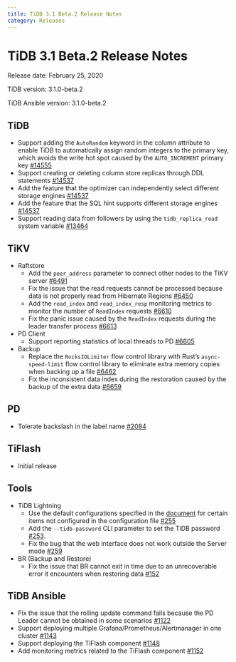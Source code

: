 ```yaml
---
title: TiDB 3.1 Beta.2 Release Notes
category: Releases
---
```


# TiDB 3.1 Beta.2 Release Notes

Release date: February 25, 2020

TiDB version: 3.1.0-beta.2

TiDB Ansible version: 3.1.0-beta.2

## TiDB

- Support adding the `AutoRandom` keyword in the column attribute to enable TiDB to automatically assign random integers to the primary key, which avoids the write hot spot caused by the `AUTO_INCREMENT` primary key [#14555](http://github.com/pingcap/tidb/pull/14555)
- Support creating or deleting column store replicas through DDL statements [#14537](https://github.com/pingcap/tidb/pull/14537)
- Add the feature that the optimizer can independently select different storage engines [#14537](https://github.com/pingcap/tidb/pull/14537)
- Add the feature that the SQL hint supports different storage engines [#14537](https://github.com/pingcap/tidb/pull/14537)
- Support reading data from followers by using the `tidb_replica_read` system variable [#13464](https://github.com/pingcap/tidb/pull/13464)

## TiKV

+ Raftstore
    - Add the `peer_address` parameter to connect other nodes to the TiKV server [#6491](https://github.com/tikv/tikv/pull/6491)
    - Fix the issue that the read requests cannot be processed because data is not properly read from Hibernate Regions [#6450](https://github.com/tikv/tikv/pull/6450)
    - Add the `read_index` and `read_index_resp` monitoring metrics to monitor the number of `ReadIndex` requests [#6610](https://github.com/tikv/tikv/pull/6610)
    - Fix the panic issue caused by the `ReadIndex` requests during the leader transfer process [#6613](https://github.com/tikv/tikv/pull/6613)
+ PD Client
    - Support reporting statistics of local threads to PD [#6605](https://github.com/tikv/tikv/pull/6605)
+ Backup
    - Replace the `RocksIOLimiter` flow control library with Rust’s `async-speed-limit` flow control library to eliminate extra memory copies when backing up a file [#6462](https://github.com/tikv/tikv/pull/6462)
    - Fix the inconsistent data index during the restoration caused by the backup of the extra data [#6659](https://github.com/tikv/tikv/pull/6659)

## PD

- Tolerate backslash in the label name [#2084](https://github.com/pingcap/pd/pull/2084)

## TiFlash

- Initial release

## Tools

+ TiDB Lightning
    - Use the default configurations specified in the [document](/reference/tools/tidb-lightning/config.md) for certain items not configured in the configuration file [#255](https://github.com/pingcap/tidb-lightning/pull/255)
    - Add the `--tidb-password` CLI parameter to set the TiDB password [#253](https://github.com/pingcap/tidb-lightning/pull/253).
    - Fix the bug that the web interface does not work outside the Server mode [#259](https://github.com/pingcap/tidb-lightning/pull/259)
+ BR (Backup and Restore)
    - Fix the issue that BR cannot exit in time due to an unrecoverable error it encounters when restoring data [#152](https://github.com/pingcap/br/pull/152)

## TiDB Ansible

- Fix the issue that the rolling update command fails because the PD Leader cannot be obtained in some scenarios [#1122](https://github.com/pingcap/tidb-ansible/pull/1122)
- Support deploying multiple Grafana/Prometheus/Alertmanager in one cluster [#1143](https://github.com/pingcap/tidb-ansible/pull/1143)
- Support deploying the TiFlash component [#1148](https://github.com/pingcap/tidb-ansible/pull/1148)
- Add monitoring metrics related to the TiFlash component [#1152](https://github.com/pingcap/tidb-ansible/pull/1152)
